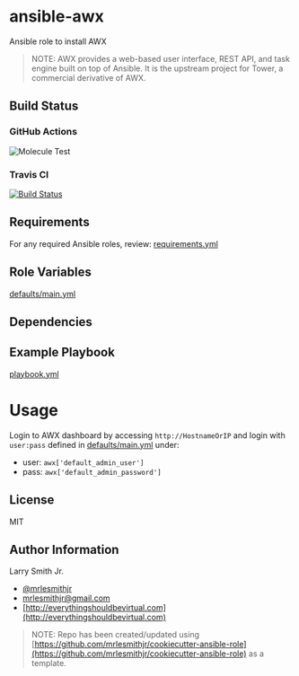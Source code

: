# ansible-awx

Ansible role to install AWX

> NOTE: AWX provides a web-based user interface, REST API, and task engine built
> on top of Ansible. It is the upstream project for Tower, a commercial derivative
> of AWX.

## Build Status

### GitHub Actions

![Molecule Test](https://github.com/mrlesmithjr/ansible-awx/workflows/Molecule%20Test/badge.svg)

### Travis CI

[![Build Status](https://travis-ci.org/mrlesmithjr/ansible-awx.svg?branch=master)](https://travis-ci.org/mrlesmithjr/ansible-awx)

## Requirements

For any required Ansible roles, review:
[requirements.yml](requirements.yml)

## Role Variables

[defaults/main.yml](defaults/main.yml)

## Dependencies

## Example Playbook

[playbook.yml](playbook.yml)

# Usage

Login to AWX dashboard by accessing `http://HostnameOrIP` and login with `user:pass`
defined in [defaults/main.yml](defaults/main.yml) under:

- user: `awx['default_admin_user']`
- pass: `awx['default_admin_password']`

## License

MIT

## Author Information

Larry Smith Jr.

- [@mrlesmithjr](https://twitter.com/mrlesmithjr)
- [mrlesmithjr@gmail.com](mailto:mrlesmithjr@gmail.com)
- [http://everythingshouldbevirtual.com](http://everythingshouldbevirtual.com)

> NOTE: Repo has been created/updated using [https://github.com/mrlesmithjr/cookiecutter-ansible-role](https://github.com/mrlesmithjr/cookiecutter-ansible-role) as a template.
